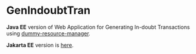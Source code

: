 # GenIndoubtTran

**Java EE** version of Web Application for Generating In-doubt Transactions using [dummy-resource-manager](https://github.com/splendormy/dummy-resource-manager).

**Jakarta EE** version is [here](https://github.com/splendormy/jakarta-gen-indoubt).
